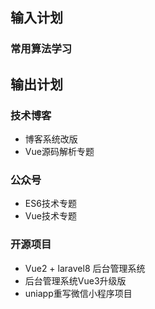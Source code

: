 ## 输入计划
### 常用算法学习

## 输出计划
### 技术博客
- 博客系统改版
- Vue源码解析专题
### 公众号
- ES6技术专题
- Vue技术专题
### 开源项目
- Vue2 + laravel8 后台管理系统
- 后台管理系统Vue3升级版
- uniapp重写微信小程序项目

